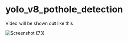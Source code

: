 # yolo_v8_pothole_detection

Video will be shown out like this


![Screenshot (73)](https://github.com/Anshuldogra001/yolo_v8_pothole_detection/assets/96309140/856298a6-34a8-414b-94d1-1ae69c20be3d)
